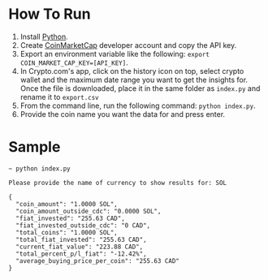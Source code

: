 # How To Run

1. Install [Python](https://www.python.org/downloads/).
2. Create [CoinMarketCap](https://coinmarketcap.com/api/) developer account and copy the API key.
3. Export an environment variable like the following: `export COIN_MARKET_CAP_KEY=[API_KEY]`.
4. In Crypto.com's app, click on the history icon on top, select crypto wallet and the maximum date range you want to get the insights for. Once the file is downloaded, place it in the same folder as `index.py` and rename it to `export.csv`
5. From the command line, run the following command: `python index.py`.
6. Provide the coin name you want the data for and press enter.

# Sample

```
~ python index.py

Please provide the name of currency to show results for: SOL

{
  "coin_amount": "1.0000 SOL",
  "coin_amount_outside_cdc": "0.0000 SOL",
  "fiat_invested": "255.63 CAD",
  "fiat_invested_outside_cdc": "0 CAD",
  "total_coins": "1.0000 SOL",
  "total_fiat_invested": "255.63 CAD",
  "current_fiat_value": "223.88 CAD",
  "total_percent_p/l_fiat": "-12.42%",
  "average_buying_price_per_coin": "255.63 CAD"
}
```
